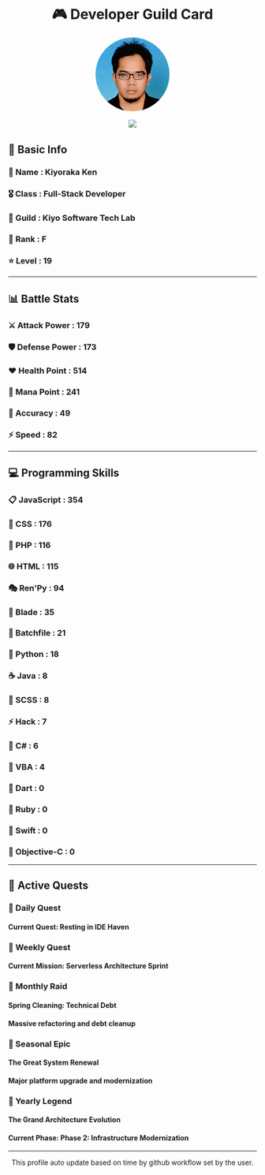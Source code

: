 <div align="center">

# 🎮 Developer Guild Card

<!-- Replace with your profile image -->
<img src="./assets/profile.png" width="150" height="150" style="border-radius: 50%"/>

![](https://komarev.com/ghpvc/?username=Kiyoraka&style=flat)
</div>

##  📌 Basic Info
### 👤 Name : Kiyoraka Ken
### 🎖️ Class : Full-Stack Developer
### 🎪 Guild : Kiyo Software Tech Lab 
### 🔰 Rank : F 
### ⭐ Level : 19

---
## 📊 Battle Stats

### ⚔️ Attack Power  : 179 
### 🛡️ Defense Power : 173 
### ❤️ Health Point  : 514 
### 🔮 Mana Point    : 241 
### 🎯 Accuracy      : 49 
### ⚡ Speed         : 82

---
## 💻 Programming Skills

### 📋 JavaScript : 354
### 🎨 CSS : 176
### 🐘 PHP : 116
### 🌐 HTML : 115
### 🎭 Ren'Py : 94
### 📝 Blade : 35
### 📝 Batchfile : 21
### 🐍 Python : 18
### ☕ Java : 8
### 💅 SCSS : 8
### ⚡ Hack : 7
### 🎯 C# : 6
### 📝 VBA : 4
### 🎯 Dart : 0
### 💎 Ruby : 0
### 🏃 Swift : 0
### 🎯 Objective-C : 0

---
## 📜 Active Quests

### 🌅 Daily Quest

#### Current Quest: Resting in IDE Haven

### 📅 Weekly Quest
#### Current Mission: Serverless Architecture Sprint

### 🌙 Monthly Raid
#### Spring Cleaning: Technical Debt
#### Massive refactoring and debt cleanup

### 🌠 Seasonal Epic
#### The Great System Renewal
#### Major platform upgrade and modernization

### 👑 Yearly Legend
#### The Grand Architecture Evolution
#### Current Phase: Phase 2: Infrastructure Modernization

---
<div align="center">
  This profile auto update based on time by github workflow set by the user.
</div>